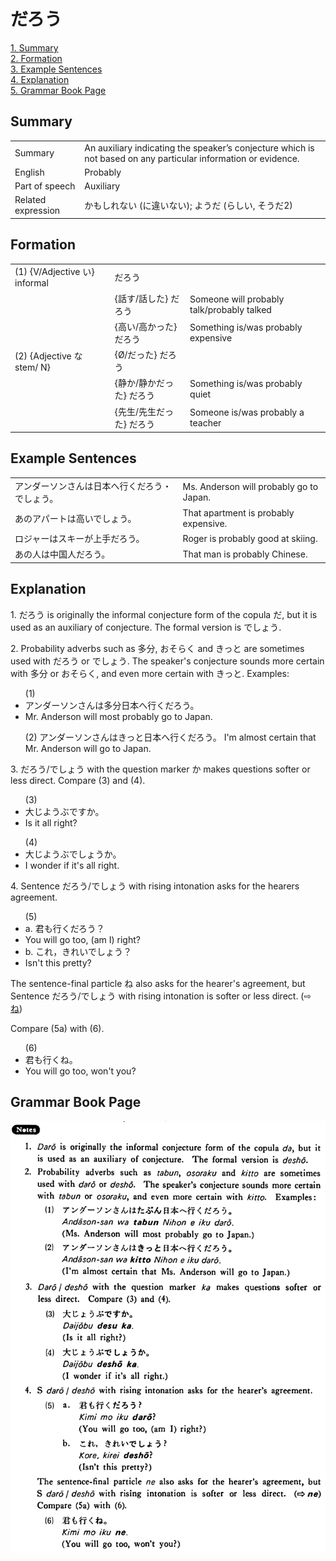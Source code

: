 # だろう

[1. Summary](#summary)<br>
[2. Formation](#formation)<br>
[3. Example Sentences](#example-sentences)<br>
[4. Explanation](#explanation)<br>
[5. Grammar Book Page](#grammar-book-page)<br>


## Summary

<table><tr>   <td>Summary</td>   <td>An auxiliary indicating the speaker’s conjecture which is not based on any particular information or evidence.</td></tr><tr>   <td>English</td>   <td>Probably</td></tr><tr>   <td>Part of speech</td>   <td>Auxiliary</td></tr><tr>   <td>Related expression</td>   <td>かもしれない (に違いない); ようだ (らしい, そうだ2)</td></tr></table>

## Formation

<table class="table"> <tbody><tr class="tr head"> <td class="td"><span class="numbers">(1)</span> <span> <span class="bold">{V/Adjective い}    informal </span></span></td> <td class="td"><span class="concept">だろう</span> </td> <td class="td"><span>&nbsp;</span></td> </tr> <tr class="tr"> <td class="td"><span>&nbsp;</span></td> <td class="td"><span>{話す/話した} <span class="concept">だろう</span></span> </td> <td class="td"><span>Someone will probably talk/probably    talked</span> </td> </tr> <tr class="tr"> <td class="td"><span>&nbsp;</span></td> <td class="td"><span>{高い/高かった} <span class="concept">だろう</span></span> </td> <td class="td"><span>Something is/was probably expensive</span> </td> </tr> <tr class="tr head"> <td class="td"><span class="numbers">(2)</span> <span> <span class="bold">{Adjective な stem/   N} </span></span></td> <td class="td"><span>{<span class="concept">Ø</span>/<span class="concept">だった</span>} <span class="concept">だろう</span></span></td> <td class="td"><span>&nbsp;</span></td> </tr> <tr class="tr"> <td class="td"><span>&nbsp;</span></td> <td class="td"><span>{静か/静か<span class="concept">だった</span>} <span class="concept">だろう</span></span> </td> <td class="td"><span>Something is/was probably quiet</span> </td> </tr> <tr class="tr"> <td class="td"><span>&nbsp;</span></td> <td class="td"><span>{先生/先生<span class="concept">だった</span>} <span class="concept">だろう</span></span> </td> <td class="td"><span>Someone is/was probably a teacher</span> </td> </tr> </tbody></table>

## Example Sentences

<table><tr>   <td>アンダーソンさんは日本へ行くだろう・でしょう。</td>   <td>Ms. Anderson will probably go to Japan.</td></tr><tr>   <td>あのアパートは高いでしょう。</td>   <td>That apartment is probably expensive.</td></tr><tr>   <td>ロジャーはスキーが上手だろう。</td>   <td>Roger is probably good at skiing.</td></tr><tr>   <td>あの人は中国人だろう。</td>   <td>That man is probably Chinese.</td></tr></table>

## Explanation

<p>1. <span class="cloze">だろう</span> is originally the informal conjecture form of the copula だ, but it is used as an auxiliary of conjecture. The formal version is <span class="cloze">でしょう</span>.</p>  <p>2. Probability adverbs such as 多分, おそらく and きっと are sometimes used with <span class="cloze">だろう</span> or <span class="cloze">でしょう</span>. The speaker's conjecture sounds more certain with 多分 or おそらく, and even more certain with きっと. Examples:</p>  <ul>(1) <li>アンダーソンさんは多分日本へ行く<span class="cloze">だろう</span>。</li> <li>Mr. Anderson will most probably go to Japan.</li> </ul>  <ul>(2) アンダーソンさんはきっと日本へ行く<span class="cloze">だろう</span>。</li> I'm almost certain that Mr. Anderson will go to Japan.</li> </ul>  <p>3. <span class="cloze">だろう</span>/<span class="cloze">でしょう</span> with the question marker か makes questions softer or less direct. Compare (3) and (4).</p>  <ul>(3) <li>大じようぶですか。</li> <li>Is it all right?</li> </ul>  <ul>(4) <li>大じようぶ<span class="cloze">でしょう</span>か。</li> <li>I wonder if it's all right.</li> </ul>  <p>4. Sentence <span class="cloze">だろう</span>/<span class="cloze">でしょう</span> with rising intonation asks for the hearers agreement.</p>  <ul>(5) <li>a. 君も行く<span class="cloze">だろう</span>？</li> <li>You will go too, (am I) right?</li> <div class="divide"></div> <li>b. これ，きれい<span class="cloze">でしょう</span>？</li> <li>Isn't this pretty?</li> </ul>  <p>The sentence-final particle ね also asks for the hearer's agreement, but Sentence <span class="cloze">だろう</span>/<span class="cloze">でしょう</span> with rising intonation is softer or less direct. (⇨ <a href="#㊦ ね">ね</a>)</p>  <p>Compare (5a) with (6).</p>  <ul>(6) <li>君も行くね。</li> <li>You will go too, won't you?</li> </ul>

## Grammar Book Page

![](../img/Basicだろう.png)

